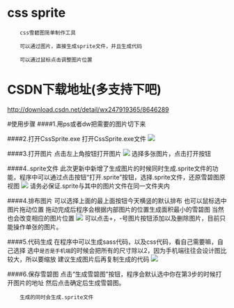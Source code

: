 # css sprite

        css雪碧图简单制作工具

        可以通过图片，直接生成sprite文件，并且生成代码

        可以通过鼠标点击调整图片位置

# CSDN下载地址(多支持下吧)

http://download.csdn.net/detail/wx247919365/8646289

#使用步骤
####1.用ps或者dw把需要的图片切下来
    
####2.打开CssSprite.exe
        打开CssSprite.exe文件
![](http://images.cnitblog.com/blog2015/395765/201505/041725599238284.png)

####3.打开图片
        点击左上角按钮打开图片
![](http://images.cnitblog.com/blog2015/395765/201504/281722039272065.png)
        选择多张图片，点击打开按钮

####4..sprite文件
		此次更新中新增了生成图片的时候同时生成.sprite文件的功能，程序中可以通过点击按钮“打开.sprite”按钮，选择.sprite文件，还原雪碧图原视图
![](http://images.cnitblog.com/blog2015/395765/201505/041734256105493.png)
		请务必保证.sprite与其中的图片文件在同一文件夹内

####4.排布图片
        可以选择上面的最上面按钮今天横竖的默认排布
        也可以鼠标选中图片拖动位置
        拖动完成后程序会根据内部图片的位置生成面积最小的雪碧图
        当然也会改变相应的图片位置
![](http://images.cnitblog.com/blog2015/395765/201505/041728128768400.png)
		可以点击+，-号图片按钮添加以及删除图片，目前只能操作单张的图片。

####5.代码生成
        在程序中可以生成sass代码，以及css代码，看自己需要嘛，自己选择
        选中`是否是手机端`的时候会把所有的尺寸除以2，因为手机端往往会设计图比较大，所以要缩放
        建议生成图片后再复制生成的代码
![](http://images.cnitblog.com/blog2015/395765/201505/041735219541281.png)

####6.保存雪碧图
        点击“生成雪碧图”按钮，程序会默认选中你在第3步的时候打开图片的地址
        然后点击确定后生成雪碧图。

		生成的同时会生成.sprite文件


